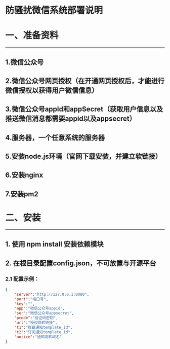 
防骚扰微信系统部署说明
=================

# 一、准备资料
----------
## 1.微信公众号
## 2.微信公众号网页授权（在开通网页授权后，才能进行微信授权以获得用户微信信息）
## 3.微信公众号appId和appSecret（获取用户信息以及推送微信消息都需要appid以及appsecret）
## 4.服务器，一个任意系统的服务器
## 5.安装node.js环境（官网下载安装，并建立软链接）
## 6.安装nginx
## 7.安装pm2


# 二、安装
----------
## 1. 使用 npm install 安装依赖模块
## 2. 在根目录配置config.json，不可放置与开源平台
### 2.1 配置示例：
```json
{
	"server":"http://127.0.0.1:8080",
	"port":"端口号",
	"key":"",
	"app":"微信公众号appid",
	"ser":"微信公众号appsecret",
	"pcode":"验证码密钥",
	"url":"授权跳转链接",
	"t1":"拦截通知template_id",
	"t2":"订阅通知template_id",
	"notice":"通知跳转域名"
}
